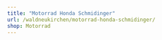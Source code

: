 ```yaml
---
title: "Motorrad Honda Schmidinger"
url: /waldneukirchen/motorrad-honda-schmidinger/
shop: Motorrad
---
```

